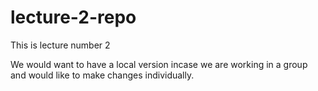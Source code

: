 # lecture-2-repo
This is lecture number 2

We would want to have a local version incase we are working in a group and would like to make changes individually.